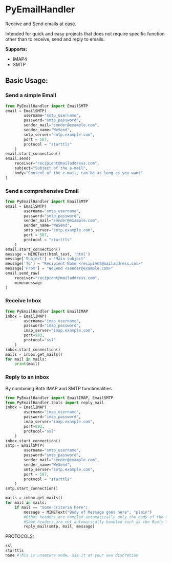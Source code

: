 # PyEmailHandler

Receive and Send emails at ease. 

Intended for quick and easy projects that does not require specific function other than to receive, send and reply to emails.

**Supports:**
* IMAP4
* SMTP

## Basic Usage: 

### Send a simple Email
```py
from PyEmailHandler import EmailSMTP
email = EmailSMTP(
        username="smtp_username",
        password="smtp_password",
        sender_mail="sender@example.com",
        sender_name="WeSend",
        smtp_server="smtp.example.com",
        port = 587,
        protocol = "starttls"
    )
email.start_connection()
email.send(
    receiver="recipient@mailaddress.com",
    subject="Subject of the e-mail",
    body="Content of the e-mail, can be as long as you want"
)
```

### Send a comprehensive Email
```py
from PyEmailHandler import EmailSMTP
email = EmailSMTP(
        username="smtp_username",
        password="smtp_password",
        sender_mail="sender@example.com",
        sender_name="WeSend",
        smtp_server="smtp.example.com",
        port = 587,
        protocol = "starttls"
    )
email.start_connection()
message = MIMEText(html_text, 'html')
message['Subject'] = "Main subject"
message['To'] = "Recipient Name <recipient@mailaddress.com>"
message['From'] = "WeSend <sender@example.com>"
email.send_raw(
    receiver="recipient@mailaddress.com",
    mime=message
)
```

### Receive Inbox
```py
from PyEmailHandler import EmailIMAP
inbox = EmailIMAP(
        username="imap_username",
        password="imap_password",
        imap_server="imap.example.com",
        port=993,
        protocol="ssl"      
    )
inbox.start_connection()
mails = inbox.get_mails()
for mail in mails:
    print(mail)
```

### Reply to an inbox
By combining Both IMAP and SMTP functionalities
```py
from PyEmailHandler import EmailIMAP, EmailSMTP
from PyEmailHandler.tools import reply_mail
inbox = EmailIMAP(
        username="imap_username",
        password="imap_password",
        imap_server="imap.example.com",
        port=993,
        protocol="ssl"      
    )
inbox.start_connection()
smtp = EmailSMTP(
        username="smtp_username",
        password="smtp_password",
        sender_mail="sender@example.com",
        sender_name="WeSend",
        smtp_server="smtp.example.com",
        port = 587,
        protocol = "starttls"
    )
smtp.start_connection()

mails = inbox.get_mails()
for mail in mails:
    if mail == "Some Criteria here":
        message = MIMEText("Body of Message goes here", "plain")
        #Other headers are handled automatically only the body of the message is required.
        #Some headers are not automatically handled such as the Reply-To header which might be important
        reply_mail(smtp, mail, message)
```

PROTOCOLS:
```py
ssl
starttls
none #This is unsecure mode, use it at your own discretion
```